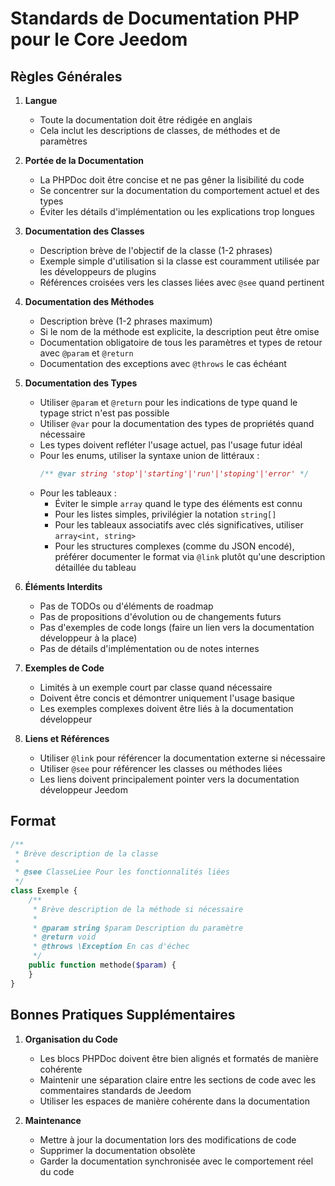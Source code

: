# Standards de Documentation PHP pour le Core Jeedom

## Règles Générales

1. **Langue**
   - Toute la documentation doit être rédigée en anglais
   - Cela inclut les descriptions de classes, de méthodes et de paramètres

2. **Portée de la Documentation**
   - La PHPDoc doit être concise et ne pas gêner la lisibilité du code
   - Se concentrer sur la documentation du comportement actuel et des types
   - Éviter les détails d'implémentation ou les explications trop longues

3. **Documentation des Classes**
   - Description brève de l'objectif de la classe (1-2 phrases)
   - Exemple simple d'utilisation si la classe est couramment utilisée par les développeurs de plugins
   - Références croisées vers les classes liées avec `@see` quand pertinent

4. **Documentation des Méthodes**
   - Description brève (1-2 phrases maximum)
   - Si le nom de la méthode est explicite, la description peut être omise
   - Documentation obligatoire de tous les paramètres et types de retour avec `@param` et `@return`
   - Documentation des exceptions avec `@throws` le cas échéant

5. **Documentation des Types**
   - Utiliser `@param` et `@return` pour les indications de type quand le typage strict n'est pas possible
   - Utiliser `@var` pour la documentation des types de propriétés quand nécessaire
   - Les types doivent refléter l'usage actuel, pas l'usage futur idéal
   - Pour les enums, utiliser la syntaxe union de littéraux :
     ```php
     /** @var string 'stop'|'starting'|'run'|'stoping'|'error' */
     ```
   - Pour les tableaux :
     - Éviter le simple `array` quand le type des éléments est connu
     - Pour les listes simples, privilégier la notation `string[]`
     - Pour les tableaux associatifs avec clés significatives, utiliser `array<int, string>`
     - Pour les structures complexes (comme du JSON encodé), préférer documenter le format via `@link` plutôt qu'une description détaillée du tableau

6. **Éléments Interdits**
   - Pas de TODOs ou d'éléments de roadmap
   - Pas de propositions d'évolution ou de changements futurs
   - Pas d'exemples de code longs (faire un lien vers la documentation développeur à la place)
   - Pas de détails d'implémentation ou de notes internes

7. **Exemples de Code**
   - Limités à un exemple court par classe quand nécessaire
   - Doivent être concis et démontrer uniquement l'usage basique
   - Les exemples complexes doivent être liés à la documentation développeur

8. **Liens et Références**
   - Utiliser `@link` pour référencer la documentation externe si nécessaire
   - Utiliser `@see` pour référencer les classes ou méthodes liées
   - Les liens doivent principalement pointer vers la documentation développeur Jeedom

## Format

```php
/**
 * Brève description de la classe
 *
 * @see ClasseLiee Pour les fonctionnalités liées
 */
class Exemple {
    /**
     * Brève description de la méthode si nécessaire
     *
     * @param string $param Description du paramètre
     * @return void
     * @throws \Exception En cas d'échec
     */
    public function methode($param) {
    }
}
```

## Bonnes Pratiques Supplémentaires

1. **Organisation du Code**
    - Les blocs PHPDoc doivent être bien alignés et formatés de manière cohérente
    - Maintenir une séparation claire entre les sections de code avec les commentaires standards de Jeedom
    - Utiliser les espaces de manière cohérente dans la documentation

2. **Maintenance**
    - Mettre à jour la documentation lors des modifications de code
    - Supprimer la documentation obsolète
    - Garder la documentation synchronisée avec le comportement réel du code